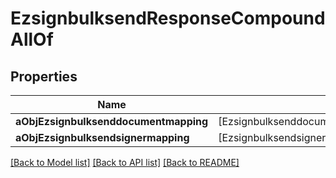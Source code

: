 # EzsignbulksendResponseCompoundAllOf

## Properties
Name | Type | Description | Notes
------------ | ------------- | ------------- | -------------
**aObjEzsignbulksenddocumentmapping** | [EzsignbulksenddocumentmappingResponseCompound] |  | 
**aObjEzsignbulksendsignermapping** | [EzsignbulksendsignermappingResponse] |  | 

[[Back to Model list]](../README.md#documentation-for-models) [[Back to API list]](../README.md#documentation-for-api-endpoints) [[Back to README]](../README.md)


